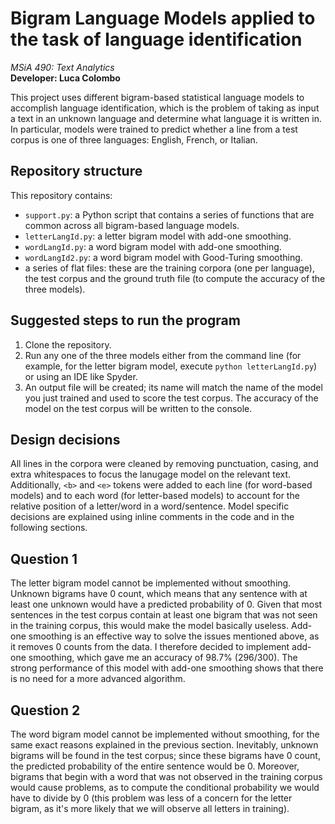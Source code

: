 # Bigram Language Models applied to the task of language identification

*MSiA 490: Text Analytics*   
**Developer: Luca Colombo**  

This project uses different bigram-based statistical language models to accomplish language identification, which is the problem of taking as input a text in an unknown language and determine what language it is written in. In particular, models were trained to predict whether a line from a test corpus is one of three languages: English, French, or Italian. 


## Repository structure
This repository contains:
* `support.py`: a Python script that contains a series of functions that are common across all bigram-based language models.
* `letterLangId.py`: a letter bigram model with add-one smoothing.
* `wordLangId.py`: a word bigram model with add-one smoothing.
* `wordLangId2.py`: a word bigram model with Good-Turing smoothing.
* a series of flat files: these are the training corpora (one per language), the test corpus and the ground truth file (to compute the accuracy of the three models).


## Suggested steps to run the program 
1. Clone the repository.
2. Run any one of the three models either from the command line (for example, for the letter bigram model, execute `python letterLangId.py`) or using an IDE like Spyder.
3. An output file will be created; its name will match the name of the model you just trained and used to score the test corpus. The accuracy of the model on the test corpus will be written to the console.


## Design decisions
All lines in the corpora were cleaned by removing punctuation, casing, and extra whitespaces to focus the lanugage model on the relevant text. Additionally, `<b>` and `<e>` tokens were added to each line (for word-based models) and to each word (for letter-based models) to account for the relative position of a letter/word in a word/sentence. Model specific decisions are explained using inline comments in the code and in the following sections.

## Question 1
The letter bigram model cannot be implemented without smoothing. Unknown bigrams have 0 count, which means that any sentence with at least one unknown would have a predicted probability of 0. Given that most sentences in the test corpus contain at least one bigram that was not seen in the training corpus, this would make the model basically useless. Add-one smoothing is an effective way to solve the issues mentioned above, as it removes 0 counts from the data. I therefore decided to implement add-one smoothing, which gave me an accuracy of 98.7% (296/300). The strong performance of this model with add-one smoothing shows that there is no need for a more advanced algorithm.

## Question 2
The word bigram model cannot be implemented without smoothing, for the same exact reasons explained in the previous section. Inevitably, unknown bigrams will be found in the test corpus; since these bigrams have 0 count, the predicted probability of the entire sentence would be 0. Moreover, bigrams that begin with a word that was not observed in the training corpus would cause problems, as to compute the conditional probability we would have to divide by 0 (this problem was less of a concern for the letter bigram, as it's more likely that we will observe all letters in training).